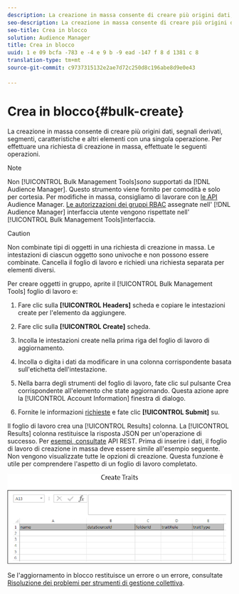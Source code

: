 ```yaml
---
description: La creazione in massa consente di creare più origini dati, segnali derivati, segmenti, caratteristiche e altri elementi con una singola operazione. Per effettuare una richiesta di creazione in massa, effettuate le seguenti operazioni.
seo-description: La creazione in massa consente di creare più origini dati, segnali derivati, segmenti, caratteristiche e altri elementi con una singola operazione. Per effettuare una richiesta di creazione in massa, effettuate le seguenti operazioni.
seo-title: Crea in blocco
solution: Audience Manager
title: Crea in blocco
uuid: 1 e 09 bcfa -783 e -4 e 9 b -9 ead -147 f 8 d 1381 c 8
translation-type: tm+mt
source-git-commit: c9737315132e2ae7d72c250d8c196abe8d9e0e43

---
```



# Crea in blocco{#bulk-create}

La creazione in massa consente di creare più origini dati, segnali derivati, segmenti, caratteristiche e altri elementi con una singola operazione. Per effettuare una richiesta di creazione in massa, effettuate le seguenti operazioni.

<!-- 

t_bulk_create.xml

 -->

>[!NOTE]
>
>Non [!UICONTROL Bulk Management Tools]*sono* supportati da [!DNL Audience Manager]. Questo strumento viene fornito per comodità e solo per cortesia. Per modifiche in massa, consigliamo di lavorare con [le API](../../api/rest-api-main/aam-api-getting-started.md) Audience Manager. [Le autorizzazioni dei gruppi RBAC](../../features/administration/administration-overview.md) assegnate nell&#39; [!DNL Audience Manager] interfaccia utente vengono rispettate nell&#39; [!UICONTROL Bulk Management Tools]interfaccia.

>[!CAUTION]
>
>Non combinate tipi di oggetti in una richiesta di creazione in massa. Le intestazioni di ciascun oggetto sono univoche e non possono essere combinate. Cancella il foglio di lavoro e richiedi una richiesta separata per elementi diversi.

Per creare oggetti in gruppo, aprite il [!UICONTROL Bulk Management Tools] foglio di lavoro e:

1. Fare clic sulla **[!UICONTROL Headers]** scheda e copiare le intestazioni create per l&#39;elemento da aggiungere.
1. Fare clic sulla **[!UICONTROL Create]** scheda.
1. Incolla le intestazioni create nella prima riga del foglio di lavoro di aggiornamento.
1. Incolla o digita i dati da modificare in una colonna corrispondente basata sull&#39;etichetta dell&#39;intestazione.
1. Nella barra degli strumenti del foglio di lavoro, fate clic sul pulsante Crea corrispondente all&#39;elemento che state aggiornando.
Questa azione apre la [!UICONTROL Account Information] finestra di dialogo.

1. Fornite le informazioni [richieste](../../reference/bulk-management-tools/bulk-management-intro.md#auth-reqs) e fate clic **[!UICONTROL Submit]** su.

Il foglio di lavoro crea una [!UICONTROL Results] colonna. La [!UICONTROL Results] colonna restituisce la risposta JSON per un&#39;operazione di successo. Per [esempi, consultate](../../api/rest-api-main/rest-api-main.md) API REST. Prima di inserire i dati, il foglio di lavoro di creazione in massa deve essere simile all&#39;esempio seguente. Non vengono visualizzate tutte le opzioni di creazione. Questa funzione è utile per comprendere l&#39;aspetto di un foglio di lavoro completato.

![](assets/cretetraits.png)

Se l&#39;aggiornamento in blocco restituisce un errore o un errore, consultate [Risoluzione dei problemi per strumenti di gestione collettiva](../../reference/bulk-management-tools/bulk-troubleshooting.md).
